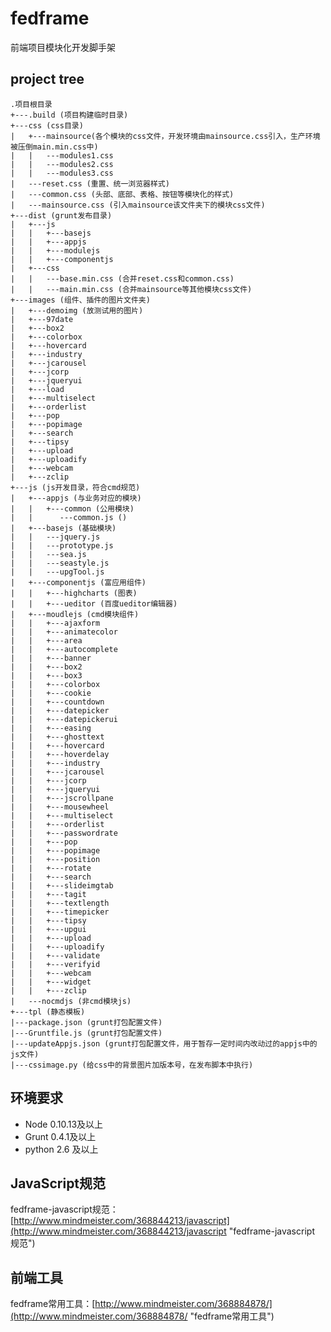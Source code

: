 fedframe
======

前端项目模块化开发脚手架

## project tree

	.项目根目录
	+---.build (项目构建临时目录)
	+---css (css目录)
	|   +---mainsource(各个模块的css文件，开发环境由mainsource.css引入，生产环境被压倒main.min.css中)
	|   |   ---modules1.css
	|   |   ---modules2.css
	|   |   ---modules3.css
	|   ---reset.css (重置、统一浏览器样式)
	|   ---common.css (头部、底部、表格、按钮等模块化的样式)
	|   ---mainsource.css (引入mainsource该文件夹下的模块css文件)
	+---dist (grunt发布目录)
	|   +---js
	|   |   +---basejs
	|   |   +---appjs
	|   |   +---modulejs
	|   |   +---componentjs
	|   +---css
	|   |   ---base.min.css (合并reset.css和common.css)
	|   |   ---main.min.css (合并mainsource等其他模块css文件)
	+---images (组件、插件的图片文件夹)
	|   +---demoimg (放测试用的图片)
	|   +---97date
	|   +---box2
	|   +---colorbox
	|   +---hovercard
	|   +---industry
	|   +---jcarousel
	|   +---jcorp
	|   +---jqueryui
	|   +---load
	|   +---multiselect
	|   +---orderlist
	|   +---pop
	|   +---popimage
	|   +---search
	|   +---tipsy
	|   +---upload
	|   +---uploadify
	|   +---webcam
	|   +---zclip
	+---js (js开发目录，符合cmd规范)
	|   +---appjs (与业务对应的模块)
	|   |   +---common (公用模块)
	|   |      ---common.js ()
	|   +---basejs (基础模块)
	|   |   ---jquery.js
	|   |   ---prototype.js
	|   |   ---sea.js
	|   |   ---seastyle.js
	|   |   ---upgTool.js
	|   +---componentjs (富应用组件)
	|   |   +---highcharts (图表)
	|   |   +---ueditor (百度ueditor编辑器)
	|   +---moudlejs (cmd模块组件)
	|   |   +---ajaxform
	|   |   +---animatecolor
	|   |   +---area
	|   |   +---autocomplete
	|   |   +---banner
	|   |   +---box2
	|   |   +---box3
	|   |   +---colorbox
	|   |   +---cookie
	|   |   +---countdown
	|   |   +---datepicker
	|   |   +---datepickerui
	|   |   +---easing
	|   |   +---ghosttext
	|   |   +---hovercard
	|   |   +---hoverdelay
	|   |   +---industry
	|   |   +---jcarousel
	|   |   +---jcorp
	|   |   +---jqueryui
	|   |   +---jscrollpane
	|   |   +---mousewheel
	|   |   +---multiselect
	|   |   +---orderlist
	|   |   +---passwordrate
	|   |   +---pop
	|   |   +---popimage
	|   |   +---position
	|   |   +---rotate
	|   |   +---search
	|   |   +---slideimgtab
	|   |   +---tagit
	|   |   +---textlength
	|   |   +---timepicker
	|   |   +---tipsy
	|   |   +---upgui
	|   |   +---upload
	|   |   +---uploadify
	|   |   +---validate
	|   |   +---verifyid
	|   |   +---webcam
	|   |   +---widget
	|   |   +---zclip
	|   ---nocmdjs (非cmd模块js)
	+---tpl (静态模板)
	|---package.json (grunt打包配置文件)
	|---Gruntfile.js (grunt打包配置文件)
	|---updateAppjs.json (grunt打包配置文件，用于暂存一定时间内改动过的appjs中的js文件)
	|---cssimage.py (给css中的背景图片加版本号，在发布脚本中执行)

## 环境要求

* Node 0.10.13及以上
* Grunt 0.4.1及以上
* python 2.6 及以上

## JavaScript规范

fedframe-javascript规范：[http://www.mindmeister.com/368844213/javascript](http://www.mindmeister.com/368844213/javascript "fedframe-javascript 规范")

## 前端工具

fedframe常用工具：[http://www.mindmeister.com/368884878/](http://www.mindmeister.com/368884878/ "fedframe常用工具")
